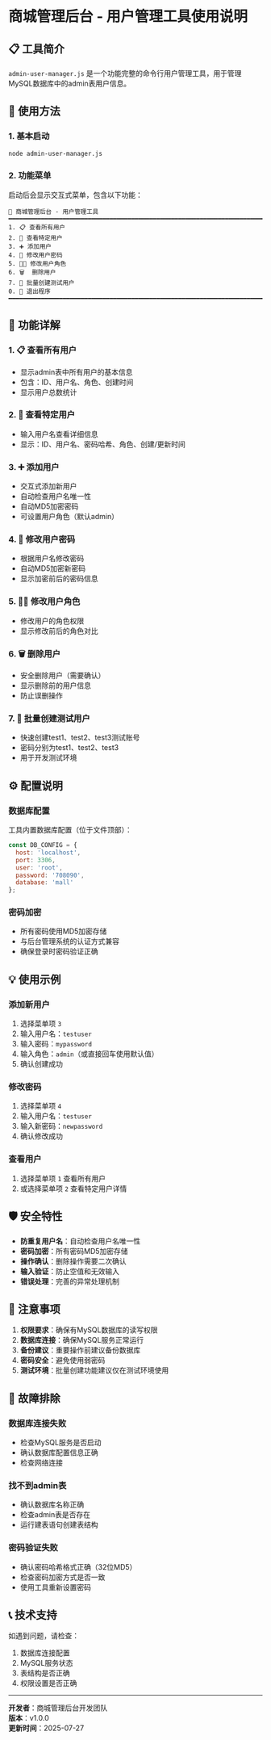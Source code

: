 # 商城管理后台 - 用户管理工具使用说明

## 📋 工具简介

`admin-user-manager.js` 是一个功能完整的命令行用户管理工具，用于管理MySQL数据库中的admin表用户信息。

## 🚀 使用方法

### 1. 基本启动
```bash
node admin-user-manager.js
```

### 2. 功能菜单

启动后会显示交互式菜单，包含以下功能：

```
🏪 商城管理后台 - 用户管理工具
━━━━━━━━━━━━━━━━━━━━━━━━━━━━━━━━━━━━━━━━━━━━━━━━━━━━━━━━━━━━━━━━━━━━━━━━━━
1. 📋 查看所有用户
2. 👤 查看特定用户
3. ➕ 添加用户
4. 🔑 修改用户密码
5. 👨‍💼 修改用户角色
6. 🗑️  删除用户
7. 🧪 批量创建测试用户
0. 🚪 退出程序
━━━━━━━━━━━━━━━━━━━━━━━━━━━━━━━━━━━━━━━━━━━━━━━━━━━━━━━━━━━━━━━━━━━━━━━━━━
```

## 📖 功能详解

### 1. 📋 查看所有用户
- 显示admin表中所有用户的基本信息
- 包含：ID、用户名、角色、创建时间
- 显示用户总数统计

### 2. 👤 查看特定用户
- 输入用户名查看详细信息
- 显示：ID、用户名、密码哈希、角色、创建/更新时间

### 3. ➕ 添加用户
- 交互式添加新用户
- 自动检查用户名唯一性
- 自动MD5加密密码
- 可设置用户角色（默认admin）

### 4. 🔑 修改用户密码
- 根据用户名修改密码
- 自动MD5加密新密码
- 显示加密前后的密码信息

### 5. 👨‍💼 修改用户角色
- 修改用户的角色权限
- 显示修改前后的角色对比

### 6. 🗑️ 删除用户
- 安全删除用户（需要确认）
- 显示删除前的用户信息
- 防止误删操作

### 7. 🧪 批量创建测试用户
- 快速创建test1、test2、test3测试账号
- 密码分别为test1、test2、test3
- 用于开发测试环境

## ⚙️ 配置说明

### 数据库配置
工具内置数据库配置（位于文件顶部）：
```javascript
const DB_CONFIG = {
  host: 'localhost',
  port: 3306,
  user: 'root',
  password: '708090',
  database: 'mall'
};
```

### 密码加密
- 所有密码使用MD5加密存储
- 与后台管理系统的认证方式兼容
- 确保登录时密码验证正确

## 💡 使用示例

### 添加新用户
1. 选择菜单项 `3`
2. 输入用户名：`testuser`
3. 输入密码：`mypassword`
4. 输入角色：`admin`（或直接回车使用默认值）
5. 确认创建成功

### 修改密码
1. 选择菜单项 `4`
2. 输入用户名：`testuser`
3. 输入新密码：`newpassword`
4. 确认修改成功

### 查看用户
1. 选择菜单项 `1` 查看所有用户
2. 或选择菜单项 `2` 查看特定用户详情

## 🛡️ 安全特性

- **防重复用户名**：自动检查用户名唯一性
- **密码加密**：所有密码MD5加密存储
- **操作确认**：删除操作需要二次确认
- **输入验证**：防止空值和无效输入
- **错误处理**：完善的异常处理机制

## 📝 注意事项

1. **权限要求**：确保有MySQL数据库的读写权限
2. **数据库连接**：确保MySQL服务正常运行
3. **备份建议**：重要操作前建议备份数据库
4. **密码安全**：避免使用弱密码
5. **测试环境**：批量创建功能建议仅在测试环境使用

## 🔧 故障排除

### 数据库连接失败
- 检查MySQL服务是否启动
- 确认数据库配置信息正确
- 检查网络连接

### 找不到admin表
- 确认数据库名称正确
- 检查admin表是否存在
- 运行建表语句创建表结构

### 密码验证失败
- 确认密码哈希格式正确（32位MD5）
- 检查密码加密方式是否一致
- 使用工具重新设置密码

## 📞 技术支持

如遇到问题，请检查：
1. 数据库连接配置
2. MySQL服务状态
3. 表结构是否正确
4. 权限设置是否正确

---
**开发者**：商城管理后台开发团队  
**版本**：v1.0.0  
**更新时间**：2025-07-27 
